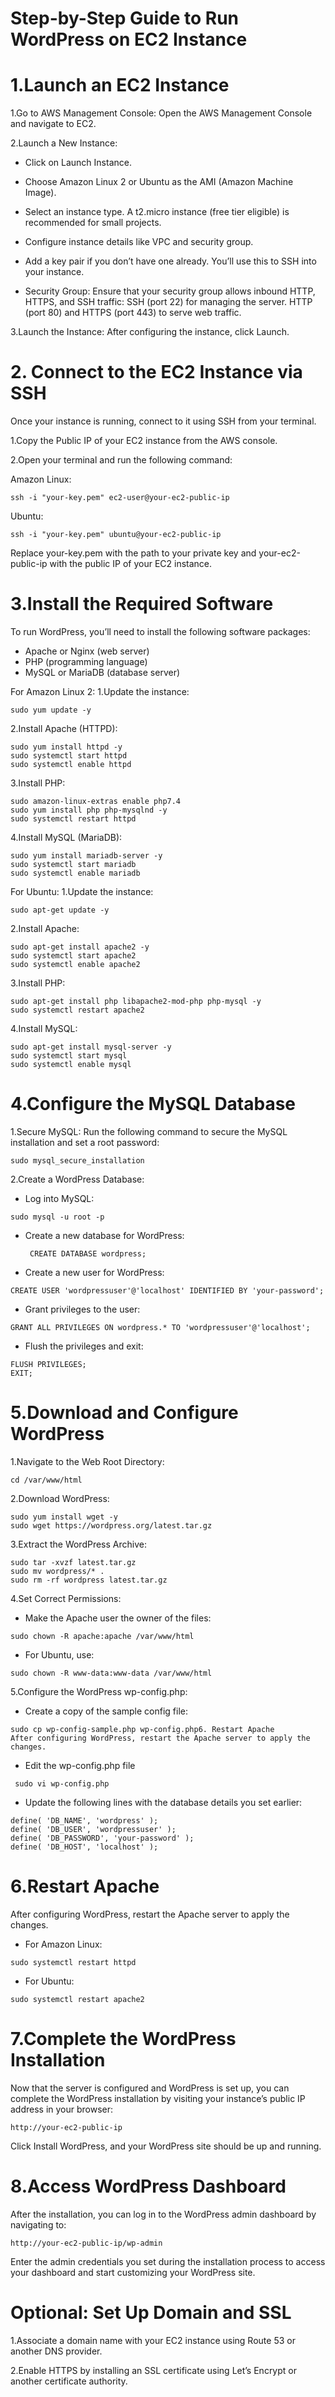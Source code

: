 # Step-by-Step Guide to Run WordPress on EC2 Instance


# 1.Launch an EC2 Instance

1.Go to AWS Management Console: Open the AWS Management Console and navigate to EC2.


2.Launch a New Instance:

 - Click on Launch Instance.
  - Choose Amazon Linux 2 or Ubuntu as the AMI (Amazon Machine Image).

  - Select an instance type. A t2.micro instance (free tier eligible) is recommended for small projects.

  - Configure instance details like VPC and security group.

  - Add a key pair if you don’t have one already. You’ll use this to SSH into your instance.

  - Security Group: Ensure that your security group allows inbound HTTP, HTTPS, and SSH traffic:
  SSH (port 22) for managing the server.
  HTTP (port 80) and HTTPS (port 443) to serve web traffic.

3.Launch the Instance: After configuring the instance, click Launch.

# 2. Connect to the EC2 Instance via SSH

Once your instance is running, connect to it using SSH from your terminal.

1.Copy the Public IP of your EC2 instance from the AWS console.

2.Open your terminal and run the following command:

Amazon Linux:
```
ssh -i "your-key.pem" ec2-user@your-ec2-public-ip
```
Ubuntu:
```
ssh -i "your-key.pem" ubuntu@your-ec2-public-ip

```
Replace your-key.pem with the path to your private key and your-ec2-public-ip with the public IP of your EC2 instance.

# 3.Install the Required Software

To run WordPress, you’ll need to install the following software packages:

- Apache or Nginx (web server)
- PHP (programming language)
- MySQL or MariaDB (database server)

For Amazon Linux 2:
1.Update the instance:
```
sudo yum update -y
```
2.Install Apache (HTTPD):
```
sudo yum install httpd -y
sudo systemctl start httpd
sudo systemctl enable httpd

```
3.Install PHP:
```
sudo amazon-linux-extras enable php7.4
sudo yum install php php-mysqlnd -y
sudo systemctl restart httpd

```
4.Install MySQL (MariaDB):
```
sudo yum install mariadb-server -y
sudo systemctl start mariadb
sudo systemctl enable mariadb

```

For Ubuntu:
1.Update the instance:
```
sudo apt-get update -y

```
2.Install Apache:
```
sudo apt-get install apache2 -y
sudo systemctl start apache2
sudo systemctl enable apache2

```
3.Install PHP:
```
sudo apt-get install php libapache2-mod-php php-mysql -y
sudo systemctl restart apache2

```
4.Install MySQL:
```
sudo apt-get install mysql-server -y
sudo systemctl start mysql
sudo systemctl enable mysql

```

# 4.Configure the MySQL Database

1.Secure MySQL: Run the following command to secure the MySQL installation and set a root password:

```
sudo mysql_secure_installation
```
2.Create a WordPress Database:

 - Log into MySQL:
   
```
sudo mysql -u root -p
```
- Create a new database for WordPress:
  ```
   CREATE DATABASE wordpress;
  ```
- Create a new user for WordPress:
```
CREATE USER 'wordpressuser'@'localhost' IDENTIFIED BY 'your-password';
```
- Grant privileges to the user:
```
GRANT ALL PRIVILEGES ON wordpress.* TO 'wordpressuser'@'localhost';
```
- Flush the privileges and exit:
```
FLUSH PRIVILEGES;
EXIT;
```

# 5.Download and Configure WordPress

1.Navigate to the Web Root Directory:
```
cd /var/www/html
```
2.Download WordPress:
```
sudo yum install wget -y
sudo wget https://wordpress.org/latest.tar.gz
```
3.Extract the WordPress Archive:
```
sudo tar -xvzf latest.tar.gz
sudo mv wordpress/* .
sudo rm -rf wordpress latest.tar.gz
```
4.Set Correct Permissions:

- Make the Apache user the owner of the files:
```
sudo chown -R apache:apache /var/www/html
```
- For Ubuntu, use:
 ```
sudo chown -R www-data:www-data /var/www/html
```
5.Configure the WordPress wp-config.php:

- Create a copy of the sample config file:
```
sudo cp wp-config-sample.php wp-config.php6. Restart Apache
After configuring WordPress, restart the Apache server to apply the changes.
```
- Edit the wp-config.php file
 ```
  sudo vi wp-config.php
```
- Update the following lines with the database details you set earlier:
```
define( 'DB_NAME', 'wordpress' );
define( 'DB_USER', 'wordpressuser' );
define( 'DB_PASSWORD', 'your-password' );
define( 'DB_HOST', 'localhost' );
```
# 6.Restart Apache

After configuring WordPress, restart the Apache server to apply the changes.
- For Amazon Linux:
```
sudo systemctl restart httpd
```
- For Ubuntu:
```
sudo systemctl restart apache2
```

# 7.Complete the WordPress Installation

Now that the server is configured and WordPress is set up, you can complete the WordPress installation by visiting your instance’s public IP address in your browser:
```
http://your-ec2-public-ip
```


Click Install WordPress, and your WordPress site should be up and running.

# 8.Access WordPress Dashboard

After the installation, you can log in to the WordPress admin dashboard by navigating to:
```
http://your-ec2-public-ip/wp-admin
```
Enter the admin credentials you set during the installation process to access your dashboard and start customizing your WordPress site.

# Optional: Set Up Domain and SSL
1.Associate a domain name with your EC2 instance using Route 53 or another DNS provider.

2.Enable HTTPS by installing an SSL certificate using Let’s Encrypt or another certificate authority.


